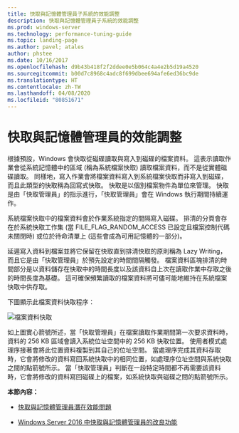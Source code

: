 ```yaml
---
title: 快取與記憶體管理員子系統的效能調整
description: 快取與記憶體管理員子系統的效能調整
ms.prod: windows-server
ms.technology: performance-tuning-guide
ms.topic: landing-page
ms.author: pavel; atales
author: phstee
ms.date: 10/16/2017
ms.openlocfilehash: d9b43b418f2f2ddee0e5b064c4a4e2b5d19a4520
ms.sourcegitcommit: b00d7c8968c4adc8f699dbee694afe6ed36bc9de
ms.translationtype: HT
ms.contentlocale: zh-TW
ms.lasthandoff: 04/08/2020
ms.locfileid: "80851671"
---
```

# <a name="performance-tuning-cache-and-memory-manager"></a>快取與記憶體管理員的效能調整

根據預設，Windows 會快取從磁碟讀取與寫入到磁碟的檔案資料。 這表示讀取作業會從系統記憶體中的區域 (稱為系統檔案快取) 讀取檔案資料，而不是從實體磁碟讀取。 同樣地，寫入作業會將檔案資料寫入到系統檔案快取而非寫入到磁碟，而且此類型的快取稱為回寫式快取。 快取是以個別檔案物件為單位來管理。 快取是由「快取管理員」的指示進行，「快取管理員」會在 Windows 執行期間持續運作。

系統檔案快取中的檔案資料會於作業系統指定的間隔寫入磁碟。 排清的分頁會存在於系統快取工作集 (當 FILE\_FLAG\_RANDOM\_ACCESS 已設定且檔案控制代碼未關閉時) 或位於待命清單上 (這些會成為可用記憶體的一部分)。

延遲寫入資料到檔案並將它保留在快取直到排清快取的原則稱為 Lazy Writing，而且它是由「快取管理員」於預先設定的時間間隔觸發。 檔案資料區塊排清的時間部分是以資料儲存在快取中的時間長度以及該資料自上次在讀取作業中存取之後的時間長度為基礎。 這可確保頻繁讀取的檔案資料將可儘可能地維持在系統檔案快取中供存取。

下圖顯示此檔案資料快取程序：

![檔案資料快取](../../media/perftune-guide-file-data-caching.png)

如上圖實心箭號所述，當「快取管理員」在檔案讀取作業期間第一次要求資料時，資料的 256 KB 區域會讀入系統位址空間中的 256 KB 快取位置。 使用者模式處理序接著會將此位置資料複製到其自己的位址空間。 當處理序完成其資料存取時，它會將修改的資料寫回系統快取中的相同位置，如處理序位址空間與系統快取之間的點箭號所示。 當「快取管理員」判斷在一段特定時間都不再需要該資料時，它會將修改的資料寫回磁碟上的檔案，如系統快取與磁碟之間的點箭號所示。

**本節內容：**

-   [快取與記憶體管理員潛在效能問題](troubleshoot.md)

-   [Windows Server 2016 中快取與記憶體管理員的改良功能](improvements-in-2016.md)
